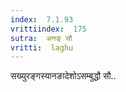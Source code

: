 ```yaml
---
index:  7.1.93
vrittiindex:  175
sutra:  अनङ् सौ
vritti:  laghu 
---
```


सख्युरङ्गस्यानङादेशोऽसम्बुद्धौ सौ..

